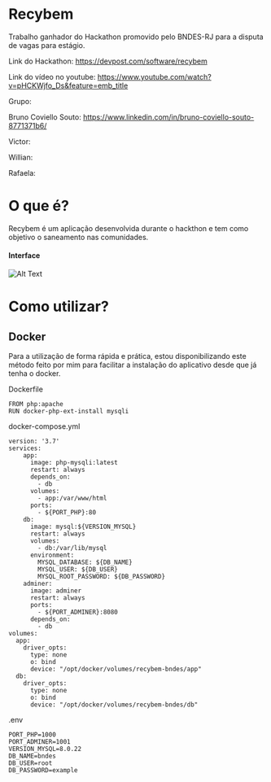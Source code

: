 # Recybem
Trabalho ganhador do Hackathon promovido pelo BNDES-RJ para a disputa de vagas para estágio.

Link do Hackathon: https://devpost.com/software/recybem

Link do vídeo no youtube: https://www.youtube.com/watch?v=pHCKWjfo_Ds&feature=emb_title

Grupo: 

Bruno Coviello Souto: https://www.linkedin.com/in/bruno-coviello-souto-8771371b6/

Victor:

Willian: 

Rafaela:

# O que é?

Recybem é um aplicação desenvolvida durante o hackthon e tem como objetivo o saneamento nas comunidades.

#### Interface

![Alt Text](https://github.com/bcovies/recybem-bndes/blob/master/gifs/Index.gif)

# Como utilizar?

## Docker

Para a utilização de forma rápida e prática, estou disponibilizando este método feito por mim para facilitar a instalação do aplicativo desde que já tenha o docker.

Dockerfile

````
FROM php:apache
RUN docker-php-ext-install mysqli
````

docker-compose.yml
````
version: '3.7'
services:
    app:
      image: php-mysqli:latest
      restart: always
      depends_on:
        - db
      volumes:
        - app:/var/www/html
      ports:
        - ${PORT_PHP}:80
    db:
      image: mysql:${VERSION_MYSQL}
      restart: always
      volumes:
        - db:/var/lib/mysql
      environment:
        MYSQL_DATABASE: ${DB_NAME}
        MYSQL_USER: ${DB_USER}
        MYSQL_ROOT_PASSWORD: ${DB_PASSWORD}
    adminer:
      image: adminer
      restart: always
      ports:
        - ${PORT_ADMINER}:8080
      depends_on:
        - db
volumes:
  app:  
    driver_opts:
      type: none
      o: bind
      device: "/opt/docker/volumes/recybem-bndes/app"
  db:  
    driver_opts:
      type: none
      o: bind
      device: "/opt/docker/volumes/recybem-bndes/db"
````

.env
````
PORT_PHP=1000
PORT_ADMINER=1001
VERSION_MYSQL=8.0.22
DB_NAME=bndes
DB_USER=root
DB_PASSWORD=example
````
